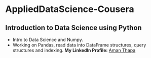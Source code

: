 # AppliedDataScience-Cousera

## Introduction to Data Science using Python
* Intro to Data Science and Numpy.
* Working on Pandas, read data into DataFrame structures, query structures and indexing.
**My LinkedIn Profile:** [Aman Thapa](https://www.linkedin.com/in/aman-thapa-6a35571a2/)